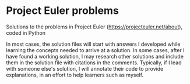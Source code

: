 # Project Euler problems
Solutions to the problems in Project Euler (https://projecteuler.net/about), coded in Python

In most cases, the solution files will start with answers I developed while learning the concepts needed to arrive at a solution. In some cases, after I have found a working solution, I may research other solutions and include them in the solution file with citations in the comments. Typically, if I lead with someone else's solution, I will annotate their code to provide explanations, in an effort to help learners such as myself.
